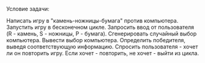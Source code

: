 Условие задачи:

Написать игру в "камень-ножницы-бумага" против компьютера.
Запустить игру в бесконечном цикле. Запросить ввод от пользователя (R - камень, S - ножницы, P - бумага). 
Сгенерировать случайный выбор компьютера. Вывести выбор компьютера. 
Определить победителя, выведя соответствующую информацию. 
Спросить пользователя - хочет ли он повторить игру. 
Если хочет - повторить, не хочет - выйти из цикла.
